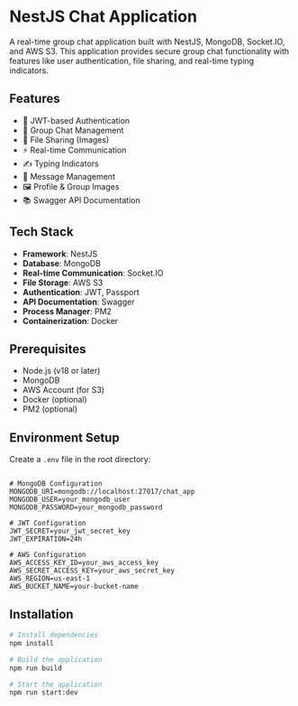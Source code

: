 # NestJS Chat Application

A real-time group chat application built with NestJS, MongoDB, Socket.IO, and AWS S3. This application provides secure group chat functionality with features like user authentication, file sharing, and real-time typing indicators.

## Features

- 🔐 JWT-based Authentication
- 👥 Group Chat Management
- 📁 File Sharing (Images)
- ⚡ Real-time Communication
- ✍️ Typing Indicators
- 📝 Message Management
- 🖼️ Profile & Group Images
- 📚 Swagger API Documentation

## Tech Stack

- **Framework**: NestJS
- **Database**: MongoDB
- **Real-time Communication**: Socket.IO
- **File Storage**: AWS S3
- **Authentication**: JWT, Passport
- **API Documentation**: Swagger
- **Process Manager**: PM2
- **Containerization**: Docker

## Prerequisites

- Node.js (v18 or later)
- MongoDB
- AWS Account (for S3)
- Docker (optional)
- PM2 (optional)

## Environment Setup

Create a `.env` file in the root directory:

```env

# MongoDB Configuration
MONGODB_URI=mongodb://localhost:27017/chat_app
MONGODB_USER=your_mongodb_user
MONGODB_PASSWORD=your_mongodb_password

# JWT Configuration
JWT_SECRET=your_jwt_secret_key
JWT_EXPIRATION=24h

# AWS Configuration
AWS_ACCESS_KEY_ID=your_aws_access_key
AWS_SECRET_ACCESS_KEY=your_aws_secret_key
AWS_REGION=us-east-1
AWS_BUCKET_NAME=your-bucket-name
```

## Installation

```bash
# Install dependencies
npm install

# Build the application
npm run build

# Start the application
npm run start:dev
```
